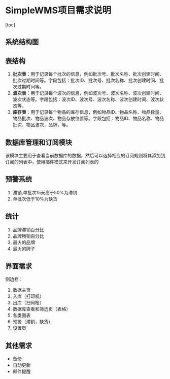# SimpleWMS项目需求说明

[toc]

## 系统结构图



## 表结构

1. **批次表**：用于记录每个批次的信息，例如批次号、批次名称、批次创建时间、批次过期时间等。字段包括：批次ID、批次号、批次名称、批次创建时间、批次过期时间等。
2. **波次表**：用于记录每个波次的信息，例如波次号、波次名称、波次创建时间、波次状态等。字段包括：波次ID、波次号、波次名称、波次创建时间、波次状态等。
3. **库存表**：用于记录每个物品的库存信息，例如物品ID、物品名称、物品数量、物品批次、物品波次、物品存放位置等。字段包括：物品ID、物品名称、物品批次、物品波次，品牌，等。

## 数据库管理和订阅模块

该模块主要用于查看当前数据库的数据，然后可以选择相应的订阅规则将其添加到订阅的列表中，使用插件模式来开发订阅列表的

## 预警系统

1. 滞销,单批次15天高于50%为滞销
2. 单批次低于10%为缺货

## 统计

1. 品牌滞销百分比
2. 品牌畅销百分比
3. 最火的品牌
4. 最火的牌子

## 界面需求

侧边栏：

1. 数据主页
2. 入库（打印机）
3. 出库（扫码枪）
4. 数据库查看和筛选页（表格）
5. 各类图表
6. 预警（滞销，缺货）
7.  设置页        

## 其他需求

- 备份
- 自动更新
- 邮件提醒
